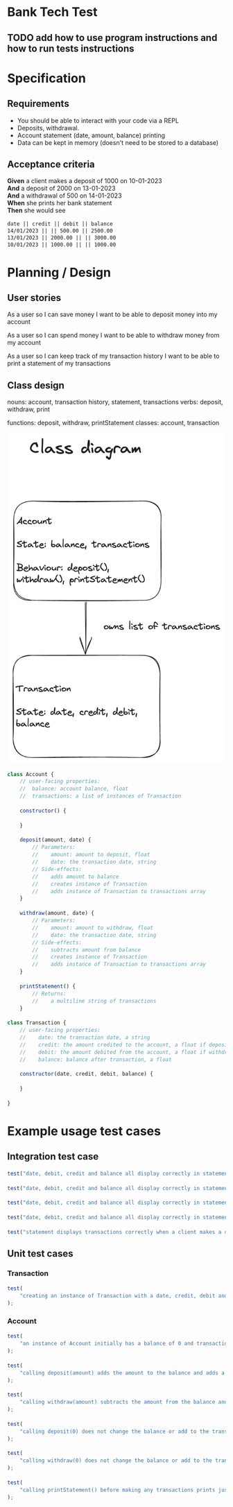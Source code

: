 # Bank Tech Test

## TODO add how to use program instructions and how to run tests instructions

# Specification

## Requirements

-   You should be able to interact with your code via a REPL
-   Deposits, withdrawal.
-   Account statement (date, amount, balance) printing
-   Data can be kept in memory (doesn't need to be stored to a database)

## Acceptance criteria

**Given** a client makes a deposit of 1000 on 10-01-2023  
**And** a deposit of 2000 on 13-01-2023  
**And** a withdrawal of 500 on 14-01-2023  
**When** she prints her bank statement  
**Then** she would see

```
date || credit || debit || balance
14/01/2023 || || 500.00 || 2500.00
13/01/2023 || 2000.00 || || 3000.00
10/01/2023 || 1000.00 || || 1000.00
```

# Planning / Design

## User stories

As a user
so I can save money
I want to be able to deposit money into my account

As a user
so I can spend money
I want to be able to withdraw money from my account

As a user
so I can keep track of my transaction history
I want to be able to print a statement of my transactions

## Class design

nouns: account, transaction history, statement, transactions
verbs: deposit, withdraw, print

functions: deposit, withdraw, printStatement
classes: account, transaction

![A diagram showing the properties of the Account and Transaction classes and their relation to eachother](classDiagram.png)

```javascript
class Account {
    // user-facing properties:
    //  balance: account balance, float
    //  transactions: a list of instances of Transaction

    constructor() {

    }

    deposit(amount, date) {
        // Parameters:
        //    amount: amount to deposit, float
        //    date: the transaction date, string
        // Side-effects:
        //    adds amount to balance
        //    creates instance of Transaction
        //    adds instance of Transaction to transactions array
    }

    withdraw(amount, date) {
        // Parameters:
        //    amount: amount to withdraw, float
        //    date: the transaction date, string
        // Side-effects:
        //    subtracts amount from balance
        //    creates instance of Transaction
        //    adds instance of Transaction to transactions array
    }

    printStatement() {
        // Returns:
        //    a multiline string of transactions
    }

class Transaction {
    // user-facing properties:
    //    date: the transaction date, a string
    //    credit: the amount credited to the account, a float if deposit or null if withdrawal
    //    debit: the amount debited from the account, a float if withdrawal or null if deposit
    //    balance: balance after transaction, a float

    constructor(date, credit, debit, balance) {

    }

}
```

# Example usage test cases

## Integration test case

```javascript
test("date, debit, credit and balance all display correctly in statement after a deposit is made", () => {});

test("date, debit, credit and balance all display correctly in statement after a withdrawal is made", () => {});

test("date, debit, credit and balance all display correctly in statement after a deposit is made and a withdrawal of less than the remaining balance is made", () => {});

test("date, debit, credit and balance all display correctly in statement after a deposit is made and a withdrawal of more than the remaining balance is made", () => {});

test("statement displays transactions correctly when a client makes a deposit of 1000 on 10-01-2023 and a deposit of 2000 on 13-01-2023 and a withdrawal of 500 on 14-01-2023", () => {});
```

## Unit test cases

### Transaction

```javascript
test(
	"creating an instance of Transaction with a date, credit, debit and balance sets the properties of the transaction to those values"
);
```

### Account

```javascript
test(
	"an instance of Account initially has a balance of 0 and transactions is an empty array"
);

test(
	"calling deposit(amount) adds the amount to the balance and adds a transaction instance to the transactions array"
);

test(
	"calling withdraw(amount) subtracts the amount from the balance and adds a transaction instance to the transactions array"
);

test(
	"calling deposit(0) does not change the balance or add to the transactions array"
);

test(
	"calling withdraw(0) does not change the balance or add to the transactions array"
);

test(
	"calling printStatement() before making any transactions prints just the header of the statement"
);
```
